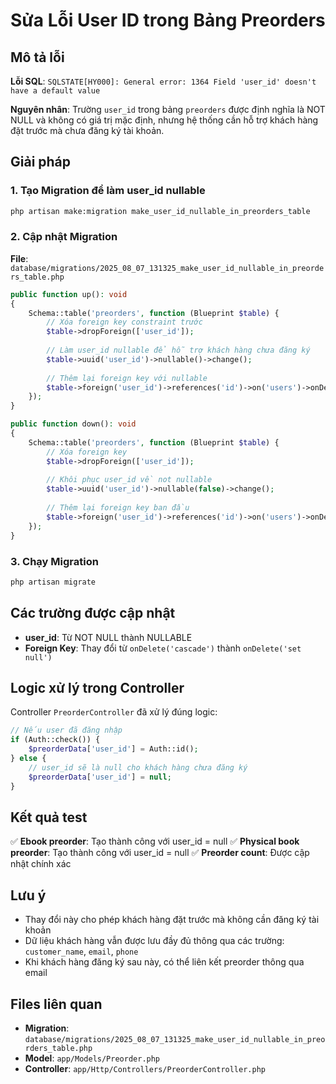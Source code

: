 # Sửa Lỗi User ID trong Bảng Preorders

## Mô tả lỗi

**Lỗi SQL**: `SQLSTATE[HY000]: General error: 1364 Field 'user_id' doesn't have a default value`

**Nguyên nhân**: Trường `user_id` trong bảng `preorders` được định nghĩa là NOT NULL và không có giá trị mặc định, nhưng hệ thống cần hỗ trợ khách hàng đặt trước mà chưa đăng ký tài khoản.

## Giải pháp

### 1. Tạo Migration để làm user_id nullable

```bash
php artisan make:migration make_user_id_nullable_in_preorders_table
```

### 2. Cập nhật Migration

**File**: `database/migrations/2025_08_07_131325_make_user_id_nullable_in_preorders_table.php`

```php
public function up(): void
{
    Schema::table('preorders', function (Blueprint $table) {
        // Xóa foreign key constraint trước
        $table->dropForeign(['user_id']);
        
        // Làm user_id nullable để hỗ trợ khách hàng chưa đăng ký
        $table->uuid('user_id')->nullable()->change();
        
        // Thêm lại foreign key với nullable
        $table->foreign('user_id')->references('id')->on('users')->onDelete('set null');
    });
}

public function down(): void
{
    Schema::table('preorders', function (Blueprint $table) {
        // Xóa foreign key
        $table->dropForeign(['user_id']);
        
        // Khôi phục user_id về not nullable
        $table->uuid('user_id')->nullable(false)->change();
        
        // Thêm lại foreign key ban đầu
        $table->foreign('user_id')->references('id')->on('users')->onDelete('cascade');
    });
}
```

### 3. Chạy Migration

```bash
php artisan migrate
```

## Các trường được cập nhật

- **user_id**: Từ NOT NULL thành NULLABLE
- **Foreign Key**: Thay đổi từ `onDelete('cascade')` thành `onDelete('set null')`

## Logic xử lý trong Controller

Controller `PreorderController` đã xử lý đúng logic:

```php
// Nếu user đã đăng nhập
if (Auth::check()) {
    $preorderData['user_id'] = Auth::id();
} else {
    // user_id sẽ là null cho khách hàng chưa đăng ký
    $preorderData['user_id'] = null;
}
```

## Kết quả test

✅ **Ebook preorder**: Tạo thành công với user_id = null
✅ **Physical book preorder**: Tạo thành công với user_id = null
✅ **Preorder count**: Được cập nhật chính xác

## Lưu ý

- Thay đổi này cho phép khách hàng đặt trước mà không cần đăng ký tài khoản
- Dữ liệu khách hàng vẫn được lưu đầy đủ thông qua các trường: `customer_name`, `email`, `phone`
- Khi khách hàng đăng ký sau này, có thể liên kết preorder thông qua email

## Files liên quan

- **Migration**: `database/migrations/2025_08_07_131325_make_user_id_nullable_in_preorders_table.php`
- **Model**: `app/Models/Preorder.php`
- **Controller**: `app/Http/Controllers/PreorderController.php`